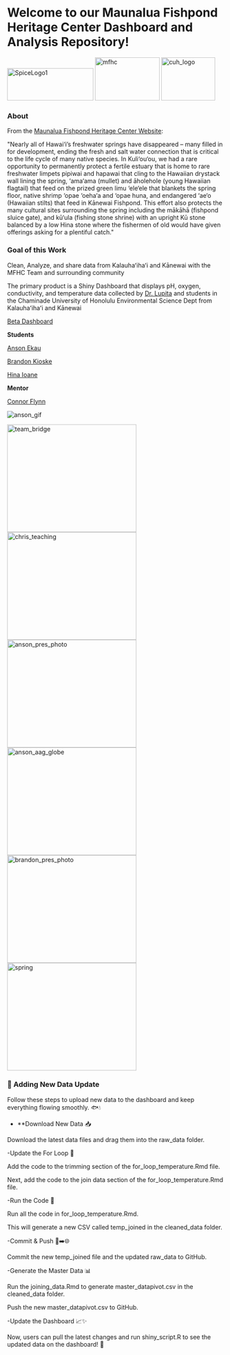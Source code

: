 # Welcome to our Maunalua Fishpond Heritage Center Dashboard and Analysis Repository!

<img src="https://github.com/NSF-ALL-SPICE-Alliance/MFHC/assets/76076246/79951e4f-d012-47aa-b917-e1aea2179957" alt="SpiceLogo1" width="200" height="75">

<img src="https://github.com/NSF-ALL-SPICE-Alliance/MFHC/assets/76076246/103060ad-2896-45b4-bf2d-06bec3d8119f" alt="mfhc" width="150" height="100">

<img src="https://github.com/NSF-ALL-SPICE-Alliance/MFHC/assets/76076246/a2fc9fd6-ea5a-4e7d-ad61-52f3d0951dd6" alt="cuh_logo" width="125" height="100">


### About

From the [Maunalua Fishpond Heritage Center Website](https://maunaluafishpond.org/): 

"Nearly all of Hawai‘i’s freshwater springs have disappeared – many filled in for development, ending the fresh and salt water connection that is critical to the life cycle of many native species. In Kuli‘ou‘ou, we had a rare opportunity to permanently protect a fertile estuary that is home to rare freshwater limpets pipiwai and hapawai that cling to the Hawaiian drystack wall lining the spring, ‘ama‘ama (mullet) and āholehole (young Hawaiian flagtail) that feed on the prized green limu ‘ele‘ele that blankets the spring floor, native shrimp ‘opae ‘oeha‘a and ‘opae huna, and endangered ‘ae‘o (Hawaiian stilts) that feed in Kānewai Fishpond. This effort also protects the many cultural sites surrounding the spring including the mākāhā (fishpond sluice gate), and kū‘ula (fishing stone shrine) with an upright Kū stone balanced by a low Hina stone where the fishermen of old would have given offerings asking for a plentiful catch."

### Goal of this Work

Clean, Analyze, and share data from Kalauhaʻihaʻi and Kānewai with the MFHC Team and surrounding community

The primary product is a Shiny Dashboard that displays pH, oxygen, conductivity, and temperature data collected by [Dr. Lupita](https://lupita-ruiz-jones.squarespace.com/) and students in the Chaminade University of Honolulu Environmental Science Dept from Kalauhaʻihaʻi and Kānewai


[Beta Dashboard](https://connorflynn.shinyapps.io/maunalua-fishpond-heritage-center/?_ga=2.191367721.2028241035.1678747718-1779377801.1678413849#section-kalauhaihai)

**Students**

[Anson Ekau](https://github.com/aekau21)

[Brandon Kioske](https://github.com/BrandonKoskie)

[Hina Ioane](https://github.com/Hinaioane)

**Mentor**

[Connor Flynn](https://github.com/ConnorFlynn)


![anson_gif](https://github.com/NSF-ALL-SPICE-Alliance/MFHC/assets/76076246/ec7c1917-672c-4071-b319-eeb4f2ffade8)



<img src="https://github.com/NSF-ALL-SPICE-Alliance/MFHC/assets/76076246/1a3799c5-3501-4702-bf05-ef731d2ad1f7" alt="team_bridge" width="300" height="250">

<img src="https://github.com/NSF-ALL-SPICE-Alliance/MFHC/assets/76076246/c4a99b0e-744f-41fd-b0be-c818e528cf23" alt="chris_teaching" width="300" height="250">

<img src="https://github.com/NSF-ALL-SPICE-Alliance/MFHC/assets/76076246/86409f9e-81f9-4188-b52d-4d6e2e0557b7" alt="anson_pres_photo" width="300" height="250">

<img src="https://github.com/NSF-ALL-SPICE-Alliance/MFHC/assets/76076246/e220ca48-b1dd-4448-b363-7d4944c5166c" alt="anson_aag_globe" width="300" height="250">

<img src="https://github.com/NSF-ALL-SPICE-Alliance/MFHC/assets/76076246/ab8a56ff-6241-40f9-b8c3-2b3486398d29" alt="brandon_pres_photo" width="300" height="250">

<img src="https://github.com/NSF-ALL-SPICE-Alliance/MFHC/assets/76076246/b37be1fc-44e8-4887-8c9e-4a60d80adb68" alt="spring" width="300" height="250">







### 🌊 Adding New Data Update

Follow these steps to upload new data to the dashboard and keep everything flowing smoothly. 🐟💧

- **Download New Data 📥

Download the latest data files and drag them into the raw_data folder.

-Update the For Loop 🔄

Add the code to the trimming section of the for_loop_temperature.Rmd file.

Next, add the code to the join data section of the for_loop_temperature.Rmd file.

-Run the Code 🚀

Run all the code in for_loop_temperature.Rmd.

This will generate a new CSV called temp_joined in the cleaned_data folder.

-Commit & Push 💾➡️🌐

Commit the new temp_joined file and the updated raw_data to GitHub.

-Generate the Master Data 📊

Run the joining_data.Rmd to generate master_datapivot.csv in the cleaned_data folder.

Push the new master_datapivot.csv to GitHub.

-Update the Dashboard 📈✨

Now, users can pull the latest changes and run shiny_script.R to see the updated data on the dashboard! 🎉
